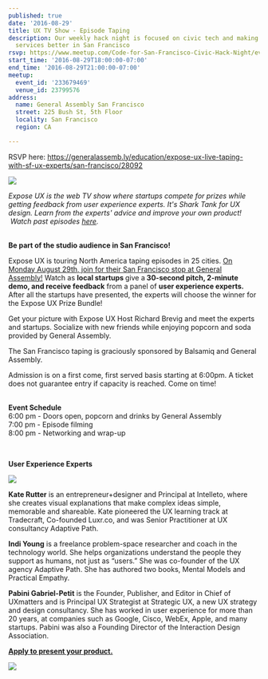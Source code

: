 ```yaml
---
published: true
date: '2016-08-29'
title: UX TV Show - Episode Taping
description: Our weekly hack night is focused on civic tech and making government
  services better in San Francisco
rsvp: https://www.meetup.com/Code-for-San-Francisco-Civic-Hack-Night/events/233679469/
start_time: '2016-08-29T18:00:00-07:00'
end_time: '2016-08-29T21:00:00-07:00'
meetup:
  event_id: '233679469'
  venue_id: 23799576
address:
  name: General Assembly San Francisco
  street: 225 Bush St, 5th Floor
  locality: San Francisco
  region: CA

---
```

<!-- imported via scripts/generate-events-from-meetup -->
<p>RSVP here: <a href="https://generalassemb.ly/education/expose-ux-live-taping-with-sf-ux-experts/san-francisco/28092"><a href="https://generalassemb.ly/education/expose-ux-live-taping-with-sf-ux-experts/san-francisco/28092" class="linkified">https://generalassemb.ly/education/expose-ux-live-taping-with-sf-ux-experts/san-francisco/28092</a></a> </p> <p><img src="http://photos3.meetupstatic.com/photos/event/2/7/3/a/600_453550042.jpeg" /></p> <p><i>Expose UX is the web TV show where startups compete for prizes while getting feedback from user experience experts. It's Shark Tank for UX design. Learn from the experts' advice and improve your own product!  Watch past episodes <a href="http://exposeux.com/episodes">here</a>.</i></p> <p><b><br/></b> <b>Be part of the studio audience in San Francisco! </b></p> <p>Expose UX is touring North America taping episodes in 25 cities. <a href="https://generalassemb.ly/education/expose-ux-live-taping-with-sf-ux-experts/san-francisco/28092">On Monday August 29th, join for their San Francisco stop at General Assembly!</a> Watch as <b>local startups </b>give a<b> 30-second pitch, 2-minute demo, and receive feedback</b> from a panel of <b>user experience experts.</b> After all the startups have presented, the experts will choose the winner for the Expose UX Prize Bundle! </p> <p>Get your picture with Expose UX Host Richard Brevig and meet the experts and startups. Socialize with new friends while enjoying popcorn and soda provided by General Assembly. </p> <p>The San Francisco taping is graciously sponsored by Balsamiq and General Assembly. </p> <p>Admission is on a first come, first served basis starting at 6:00pm. A ticket does not guarantee entry if capacity is reached. Come on time! </p> <p><b><br/>Event Schedule </b><br/>6:00 pm - Doors open, popcorn and drinks by General Assembly <br/>7:00 pm - Episode filming <br/>8:00 pm - Networking and wrap-up</p> <p><b><br/></b></p> <p><b>User Experience Experts</b></p> <p><img src="http://photos1.meetupstatic.com/photos/event/2/7/8/5/600_453550117.jpeg" /></p> <p><b>Kate Rutter</b> is an entrepreneur+designer and Principal at Intelleto, where she creates visual explanations that make complex ideas simple, memorable and shareable. Kate pioneered the UX learning track at Tradecraft, Co-founded Luxr.co, and was Senior Practitioner at UX consultancy Adaptive Path. </p> <p><b>Indi Young</b> is a freelance problem-space researcher and coach in the technology world. She helps organizations understand the people they support as humans, not just as “users.” She was co-founder of the UX agency Adaptive Path. She has authored two books, Mental Models and Practical Empathy. </p> <p><b>Pabini Gabriel-Petit</b> is the Founder, Publisher, and Editor in Chief of UXmatters and is Principal UX Strategist at Strategic UX, a new UX strategy and design consultancy. She has worked in user experience for more than 20 years, at companies such as Google, Cisco, WebEx, Apple, and many startups. Pabini was also a Founding Director of the Interaction Design Association. </p> <p><a href="http://exposeux.com/get-on-expose-ux/apply/?city=22"><b>Apply to present your product.</b></a></p> <p><img src="http://photos4.meetupstatic.com/photos/event/2/8/b/8/600_453550424.jpeg" /></p> 
